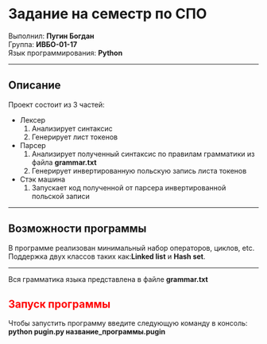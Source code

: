<h1>Задание на семестр по СПО</h1>

   Выполнил: <strong>Пугин Богдан</strong><br>
   Группа: <strong>ИВБО-01-17</strong><br>
   Язык программирования: <strong>Python</strong><br>
 <hr>
 <h2>Описание</h2>
   Проект состоит из 3 частей:
 <ul>
 <li>Лексер
  <ol>
   <li>Анализирует синтаксис</li>
      <li>Генерирует лист токенов</li>

  </ol>
 </li>
  <li>Парсер
  <ol>
   <li>Анализирует полученный синтаксис по правилам грамматики из файла <strong>grammar.txt</strong></li>
      <li>Генерирует инвертированную польскую запись листа токенов</li>

  </ol>
  </li>
  <li>Стэк машина
  <ol>
   <li>Запускает код полученной от парсера инвертированной польской записи</li>

  </ol>
  </li>
 </ul>
 <hr>
 <h2>Возможности программы</h2>
 В программе реализован минимальный набор операторов, циклов, etc.<br>
 Поддержка двух классов таких как:<strong>Linked list</strong> и <strong>Hash set</strong>.<br>
 <hr>
 Вся грамматика языка представлена в файле <strong>grammar.txt</strong>
 <h2 style="color:red;">Запуск программы</h2>
 Чтобы запустить программу введите следующую команду в консоль:<br>
<strong>python pugin.py название_программы.pugin</strong>


 
